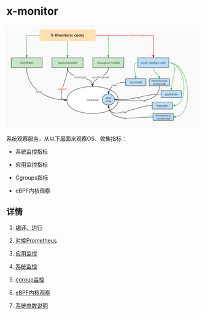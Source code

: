 # x-monitor

![x-monitor](./doc/img/x-monitor.jpg)

系统观察服务，从以下层面来观察OS、收集指标：

- 系统监控指标

- 应用监控指标

- Cgroups指标

- eBPF内核观察


## 详情

1. [编译、运行](doc/编译、运行.md)

2. [对接Prometheus](doc/对接Prometheus.md)

3. [应用监控](doc/应用监控.md)

4. [系统监控](doc/系统监控.md)

5. [cgroup监控](doc/CGroup监控.md)

6. [eBPF内核观察](doc/eBPF内核观察.md)

7. [系统参数说明](doc/系统参数说明.md)

   

